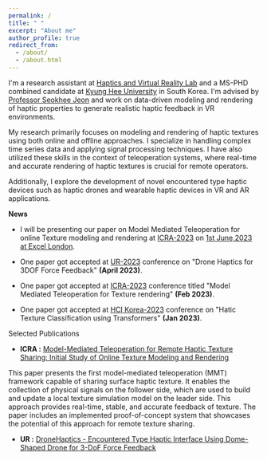 ```yaml
---
permalink: /
title: " "
excerpt: "About me"
author_profile: true
redirect_from: 
  - /about/
  - /about.html
---
```


I'm a research assistant at [Haptics and Virtual Reality Lab](http://haptics.khu.ac.kr/) and a MS-PHD combined candidate at [Kyung Hee University](https://www.khu.ac.kr/eng/main/index.do) in South Korea. I'm advised by [Professor Seokhee Jeon](http://haptics.khu.ac.kr/jeon/) and work on data-driven modeling and rendering of haptic properties to generate realistic haptic feedback in VR environments. 

My research primarily focuses on modeling and rendering of haptic textures using both online and offline approaches. I specialize in handling complex time series data and applying signal processing techniques. I have also utilized these skills in the context of teleoperation systems, where real-time and accurate rendering of haptic textures is crucial for remote operators.

Additionally, I explore the development of novel encountered type haptic devices such as haptic drones and wearable haptic devices in VR and AR applications.



**News** 

- I will be presenting our paper on Model Mediated Teleoperation for online Texture modeling and rendering at [ICRA-2023](https://www.icra2023.org/) on [1st June,2023 at Excel London](https://www.icra2023.org/programme-1fc3).

- One paper got accepted at [UR-2023](https://2023.ubiquitousrobots.org/) conference on "Drone Haptics for 3DOF Force Feedback"  **(April 2023)**.

- One paper got accepted at [ICRA-2023](https://www.icra2023.org/) conference titled "Model Mediated Teleoperation for Texture rendering" **(Feb 2023)**.

- One paper got accepted at [HCI Korea-2023](https://hcikorea.org/) conference on "Hatic Texture Classification using Transformers" **(Jan 2023)**.



Selected Publications


- **ICRA  :** [Model-Mediated Teleoperation for Remote Haptic Texture Sharing: Initial Study of Online Texture Modeling and Rendering](https://mudassir-awan.github.io/publications/teleoperation) 

This paper presents the first model-mediated teleoperation (MMT) framework capable of sharing surface haptic texture. It enables the collection of physical signals on the follower side, which are used to build and update a local texture simulation model on the leader side. This approach provides real-time, stable, and accurate feedback of texture. The paper includes an implemented proof-of-concept system that showcases the potential of this approach for remote texture sharing.

- **UR    :** [DroneHaptics - Encountered Type Haptic Interface Using Dome-Shaped Drone for 3-DoF Force Feedback](https://mudassir-awan.github.io/publications/drone) 
